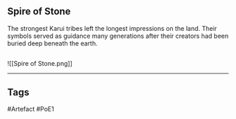 ## Spire of Stone
The strongest Karui tribes left the longest impressions on the land.
Their symbols served as guidance many generations
after their creators had been buried deep beneath the earth.
##
![[Spire of Stone.png]]

---
## Tags
#Artefact
#PoE1